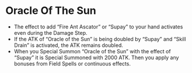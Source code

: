 # Oracle Of The Sun

*   The effect to add “Fire Ant Ascator” or “Supay” to your hand activates even during the Damage Step.
*   If the ATK of “Oracle of the Sun” is being doubled by “Supay” and “Skill Drain” is activated, the ATK remains doubled.
*   When you Special Summon “Oracle of the Sun” with the effect of “Supay” it is Special Summoned with 2000 ATK. Then you apply any bonuses from Field Spells or continuous effects.
